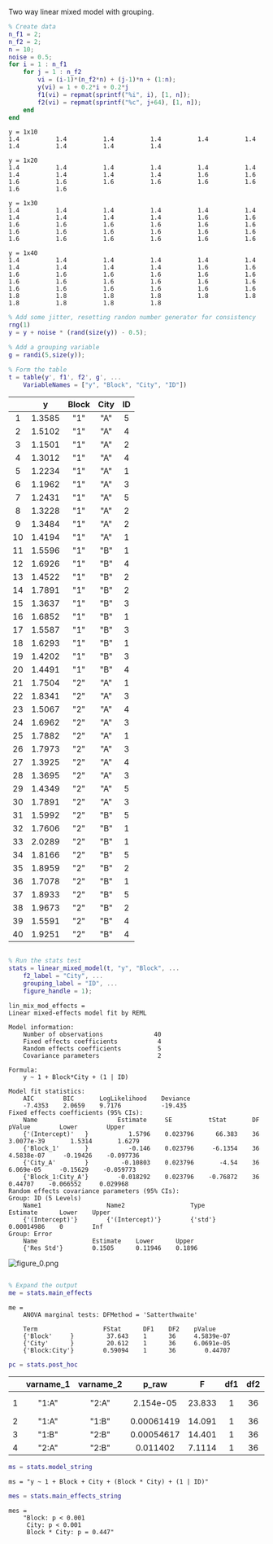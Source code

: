 

Two way linear mixed model with grouping.

```matlab
% Create data
n_f1 = 2;
n_f2 = 2;
n = 10;
noise = 0.5;
for i = 1 : n_f1
    for j = 1 : n_f2
        vi = (i-1)*(n_f2*n) + (j-1)*n + (1:n);
        y(vi) = 1 + 0.2*i + 0.2*j
        f1(vi) = repmat(sprintf("%i", i), [1, n]);
        f2(vi) = repmat(sprintf("%c", j+64), [1, n]);
    end
end
```

```matlabTextOutput
y = 1x10
1.4          1.4          1.4          1.4          1.4          1.4          1.4          1.4          1.4          1.4

y = 1x20
1.4          1.4          1.4          1.4          1.4          1.4          1.4          1.4          1.4          1.4          1.6          1.6          1.6          1.6          1.6          1.6          1.6          1.6          1.6          1.6

y = 1x30
1.4          1.4          1.4          1.4          1.4          1.4          1.4          1.4          1.4          1.4          1.6          1.6          1.6          1.6          1.6          1.6          1.6          1.6          1.6          1.6          1.6          1.6          1.6          1.6          1.6          1.6          1.6          1.6          1.6          1.6

y = 1x40
1.4          1.4          1.4          1.4          1.4          1.4          1.4          1.4          1.4          1.4          1.6          1.6          1.6          1.6          1.6          1.6          1.6          1.6          1.6          1.6          1.6          1.6          1.6          1.6          1.6          1.6          1.6          1.6          1.6          1.6          1.8          1.8          1.8          1.8          1.8          1.8          1.8          1.8          1.8          1.8

```

```matlab
% Add some jitter, resetting randon number generator for consistency
rng(1)
y = y + noise * (rand(size(y)) - 0.5);

% Add a grouping variable
g = randi(5,size(y));

% Form the table
t = table(y', f1', f2', g', ...
    VariableNames = ["y", "Block", "City", "ID"])
```
| |y|Block|City|ID|
|:--:|:--:|:--:|:--:|:--:|
|1|1.3585|"1"|"A"|5|
|2|1.5102|"1"|"A"|4|
|3|1.1501|"1"|"A"|2|
|4|1.3012|"1"|"A"|4|
|5|1.2234|"1"|"A"|1|
|6|1.1962|"1"|"A"|3|
|7|1.2431|"1"|"A"|5|
|8|1.3228|"1"|"A"|2|
|9|1.3484|"1"|"A"|2|
|10|1.4194|"1"|"A"|1|
|11|1.5596|"1"|"B"|1|
|12|1.6926|"1"|"B"|4|
|13|1.4522|"1"|"B"|2|
|14|1.7891|"1"|"B"|2|
|15|1.3637|"1"|"B"|3|
|16|1.6852|"1"|"B"|1|
|17|1.5587|"1"|"B"|3|
|18|1.6293|"1"|"B"|1|
|19|1.4202|"1"|"B"|3|
|20|1.4491|"1"|"B"|4|
|21|1.7504|"2"|"A"|1|
|22|1.8341|"2"|"A"|3|
|23|1.5067|"2"|"A"|4|
|24|1.6962|"2"|"A"|3|
|25|1.7882|"2"|"A"|1|
|26|1.7973|"2"|"A"|3|
|27|1.3925|"2"|"A"|4|
|28|1.3695|"2"|"A"|3|
|29|1.4349|"2"|"A"|5|
|30|1.7891|"2"|"A"|3|
|31|1.5992|"2"|"B"|5|
|32|1.7606|"2"|"B"|1|
|33|2.0289|"2"|"B"|1|
|34|1.8166|"2"|"B"|5|
|35|1.8959|"2"|"B"|2|
|36|1.7078|"2"|"B"|1|
|37|1.8933|"2"|"B"|5|
|38|1.9673|"2"|"B"|2|
|39|1.5591|"2"|"B"|4|
|40|1.9251|"2"|"B"|4|

```matlab

% Run the stats test
stats = linear_mixed_model(t, "y", "Block", ...
    f2_label = "City", ...
    grouping_label = "ID", ...
    figure_handle = 1);
```

```matlabTextOutput
lin_mix_mod_effects = 
Linear mixed-effects model fit by REML

Model information:
    Number of observations              40
    Fixed effects coefficients           4
    Random effects coefficients          5
    Covariance parameters                2

Formula:
    y ~ 1 + Block*City + (1 | ID)

Model fit statistics:
    AIC        BIC       LogLikelihood    Deviance
    -7.4353    2.0659    9.7176           -19.435 
Fixed effects coefficients (95% CIs):
    Name                      Estimate     SE          tStat       DF    pValue        Lower        Upper    
    {'(Intercept)'   }           1.5796    0.023796      66.383    36    3.0077e-39       1.5314       1.6279
    {'Block_1'       }           -0.146    0.023796     -6.1354    36    4.5838e-07     -0.19426    -0.097736
    {'City_A'        }         -0.10803    0.023796       -4.54    36     6.069e-05     -0.15629    -0.059773
    {'Block_1:City_A'}        -0.018292    0.023796    -0.76872    36       0.44707    -0.066552     0.029968
Random effects covariance parameters (95% CIs):
Group: ID (5 Levels)
    Name1                  Name2                  Type           Estimate      Lower    Upper
    {'(Intercept)'}        {'(Intercept)'}        {'std'}        0.00014986    0        Inf  
Group: Error
    Name               Estimate    Lower      Upper 
    {'Res Std'}        0.1505      0.11946    0.1896
```

![figure_0.png](untitled2_media/figure_0.png)

```matlab

% Expand the output
me = stats.main_effects
```

```matlabTextOutput
me = 
    ANOVA marginal tests: DFMethod = 'Satterthwaite'

    Term                  FStat      DF1    DF2    pValue    
    {'Block'     }         37.643    1      36     4.5839e-07
    {'City'      }         20.612    1      36     6.0691e-05
    {'Block:City'}        0.59094    1      36        0.44707
```

```matlab
pc = stats.post_hoc
```
| |varname_1|varname_2|p_raw|F|df1|df2|p_corrected|
|:--:|:--:|:--:|:--:|:--:|:--:|:--:|:--:|
|1|"1:A"|"2:A"|2.154e-05|23.833|1|36|8.6158e-05|
|2|"1:A"|"1:B"|0.00061419|14.091|1|36|0.0012284|
|3|"1:B"|"2:B"|0.00054617|14.401|1|36|0.0016385|
|4|"2:A"|"2:B"|0.011402|7.1114|1|36|0.011402|

```matlab
ms = stats.model_string
```

```matlabTextOutput
ms = "y ~ 1 + Block + City + (Block * City) + (1 | ID)"
```

```matlab
mes = stats.main_effects_string
```

```matlabTextOutput
mes = 
    "Block: p < 0.001
     City: p < 0.001
     Block * City: p = 0.447"
```
